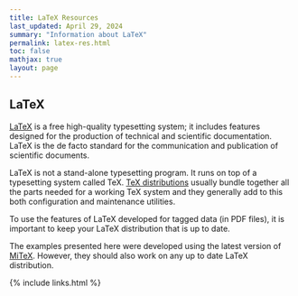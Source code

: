 ```yaml
---
title: LaTeX Resources
last_updated: April 29, 2024
summary: "Information about LaTeX"
permalink: latex-res.html
toc: false
mathjax: true
layout: page
---
```

## LaTeX

[LaTeX](https://www.latex-project.org/) is a free high-quality typesetting system; it includes features designed for the production of technical and scientific documentation. LaTeX is the de facto standard for the communication and publication of scientific documents. 

LaTeX is not a stand-alone typesetting program. It runs on top of a typesetting system called TeX. [TeX distributions](https://www.latex-project.org/get/#tex-distributions) usually bundle together all the parts needed for a working TeX system and they generally add to this both configuration and maintenance utilities. 

To use the features of LaTeX developed for tagged data (in PDF files), it is important to keep your LaTeX distribution that is up to date.

The examples presented here were developed using the latest version of [MiTeX](https://miktex.org/). However, they should also work on any up to date LaTeX distribution. 

{% include links.html %}
